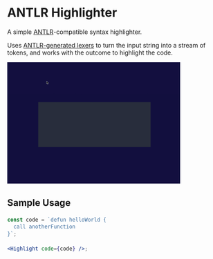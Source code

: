 # ANTLR Highlighter

A simple [ANTLR](https://www.antlr.org/)-compatible syntax highlighter.

Uses [ANTLR-generated lexers](https://github.com/antlr/antlr4/blob/master/doc/javascript-target.md) to turn the input string into a stream of tokens, and works with the outcome to highlight the code.

<img width="400" src="/assets/preview.gif" />

## Sample Usage

```jsx
const code = `defun helloWorld {
  call anotherFunction
}`;

<Highlight code={code} />;
```
